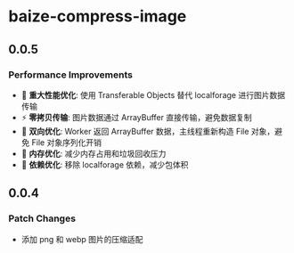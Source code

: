 # baize-compress-image

## 0.0.5

### Performance Improvements

- 🚀 **重大性能优化**: 使用 Transferable Objects 替代 localforage 进行图片数据传输
- ⚡ **零拷贝传输**: 图片数据通过 ArrayBuffer 直接传输，避免数据复制
- 🔄 **双向优化**: Worker 返回 ArrayBuffer 数据，主线程重新构造 File 对象，避免 File 对象序列化开销
- 💾 **内存优化**: 减少内存占用和垃圾回收压力
- 🔧 **依赖优化**: 移除 localforage 依赖，减少包体积

## 0.0.4

### Patch Changes

- 添加 png 和 webp 图片的压缩适配
